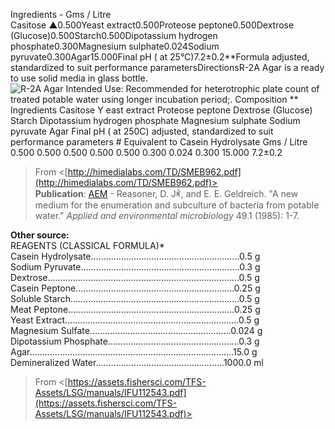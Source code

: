 Ingredients - Gms / Litre  
Casitose ▲0.500Yeast extract0.500Proteose peptone0.500Dextrose (Glucose)0.500Starch0.500Dipotassium hydrogen phosphate0.300Magnesium sulphate0.024Sodium pyruvate0.300Agar15.000Final pH ( at 25°C)7.2±0.2**Formula adjusted, standardized to suit performance parametersDirectionsR-2A Agar is a ready to use solid media in glass bottle.
 ![R-2A Agar Intended Use: Recommended for heterotrophic plate count of treated potable water using longer incubation period;. Composition ** Ingredients Casitose Y east extract Proteose peptone Dextrose (Glucose) Starch Dipotassium hydrogen phosphate Magnesium sulphate Sodium pyruvate Agar Final pH ( at 250C) adjusted, standardized to suit performance parameters # Equivalent to Casein Hydrolysate Gms / Litre 0.500 0.500 0.500 0.500 0.500 0.300 0.024 0.300 15.000 7.2±0.2 ](Exported%20image%2020250102022143-0.png)  
> From <[http://himedialabs.com/TD/SMEB962.pdf](http://himedialabs.com/TD/SMEB962.pdf)>   
**Publication**: [AEM](https://www-ncbi-nlm-nih-gov.ezproxy.rice.edu/pmc/articles/PMC238333/) - Reasoner, D. Jꎬ, and E. E. Geldreich. "A new medium for the enumeration and subculture of bacteria from potable water." _Applied and environmental microbiology_ 49.1 (1985): 1-7.
 
**Other source:**  
REAGENTS (CLASSICAL FORMULA)*  
Casein Hydrolysate...........................................................0.5 g  
Sodium Pyruvate...............................................................0.3 g  
Dextrose............................................................................0.5 g  
Casein Peptone...............................................................0.25 g  
Soluble Starch...................................................................0.5 g  
Meat Peptone..................................................................0.25 g  
Yeast Extract.....................................................................0.5 g  
Magnesium Sulfate........................................................0.024 g  
Dipotassium Phosphate....................................................0.3 g  
Agar.................................................................................15.0 g  
Demineralized Water...................................................1000.0 ml
 > From <[https://assets.fishersci.com/TFS-Assets/LSG/manuals/IFU112543.pdf](https://assets.fishersci.com/TFS-Assets/LSG/manuals/IFU112543.pdf)>